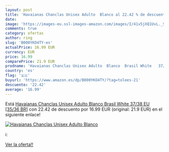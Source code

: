 ```yaml
---
layout: post
title: 'Havaianas Chanclas Unisex Adulto  Blanco al 22.42 % de descuento'
date: 
image: 'https://images-eu.ssl-images-amazon.com/images/I/41v5jXQ1UvL._SL200_.jpg'
comments: true
category: ofertas
author: ring
slug: 'B000YKO4TY-es'
actualPrice: 16.99 EUR
currency: EUR
price: 16.99
comparePrice: 21.9 EUR
prodname: 'Havaianas Chanclas Unisex Adulto  Blanco  Brasil White   37/38 EU [35/36 BR]'
country: 'es'
flag: '🇪🇸'
buyurl: 'https://www.amazon.es/dp/B000YKO4TY/?tag=tolees-21'
descuento: '22.42'
average: '16.99'
---
```


Está [Havaianas Chanclas Unisex Adulto  Blanco  Brasil White   37/38 EU [35/36 BR]](https://www.amazon.es/dp/B000YKO4TY/?tag=tolees-21) con 22.42 de descuento por 16.99 EUR (original: 21.9 EUR) en el siguiente enlace!

[![Havaianas Chanclas Unisex Adulto  Blanco](https://images-eu.ssl-images-amazon.com/images/I/41v5jXQ1UvL._SL200_.jpg)](https://www.amazon.es/dp/B000YKO4TY/?tag=tolees-21)

ℹ️:


[Ver la oferta!!](https://www.amazon.es/dp/B000YKO4TY/?tag=tolees-21)
